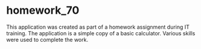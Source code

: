 ﻿# homework_70
This application was created as part of a homework assignment during IT training. The application is a simple copy of a basic calculator. Various skills were used to complete the work.
